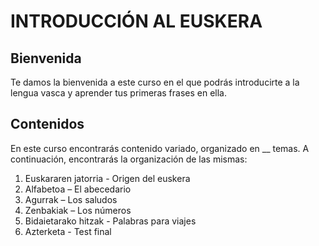 # INTRODUCCIÓN AL EUSKERA

## Bienvenida
Te damos la bienvenida a este curso en el que podrás introducirte a la lengua vasca y aprender tus primeras frases en ella.

## Contenidos
En este curso encontrarás contenido variado, organizado en __ temas. A continuación, encontrarás la organización de las mismas:
1.	Euskararen jatorria - Origen del euskera
2.	Alfabetoa – El abecedario
3.	Agurrak – Los saludos
4.	Zenbakiak – Los números
5.	Bidaietarako hitzak - Palabras para viajes
6.	Azterketa - Test final
